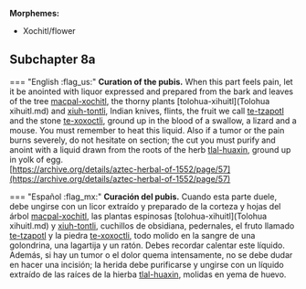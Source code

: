 
**Morphemes:**

- Xochitl/flower

## Subchapter 8a  

=== "English :flag_us:"
    **Curation of the pubis.** When this part feels pain, let it be anointed with liquor expressed and prepared from the bark and leaves of the tree [macpal-xochitl](Macpal-xochitl.md), the thorny plants [tolohua-xihuitl](Tolohua xihuitl.md) and [xiuh-tontli](Xiuhtontli.md), Indian knives, flints, the fruit we call [te-tzapotl](Te-tzapotl.md) and the stone [te-xoxoctli](te-xoxoctli.md), ground up in the blood of a swallow, a lizard and a mouse. You must remember to heat this liquid. Also if a tumor or the pain burns severely, do not hesitate on section; the cut you must purify and anoint with a liquid drawn from the roots of the herb [tlal-huaxin](Tlal-huaxin.md), ground up in yolk of egg.  
    [https://archive.org/details/aztec-herbal-of-1552/page/57](https://archive.org/details/aztec-herbal-of-1552/page/57)  


=== "Español :flag_mx:"
    **Curación del pubis.** Cuando esta parte duele, debe ungirse con un licor extraído y preparado de la corteza y hojas del árbol [macpal-xochitl](Macpal-xochitl.md), las plantas espinosas [tolohua-xihuitl](Tolohua xihuitl.md) y [xiuh-tontli](Xiuhtontli.md), cuchillos de obsidiana, pedernales, el fruto llamado [te-tzapotl](Te-tzapotl.md) y la piedra [te-xoxoctli](te-xoxoctli.md), todo molido en la sangre de una golondrina, una lagartija y un ratón. Debes recordar calentar este líquido. Además, si hay un tumor o el dolor quema intensamente, no se debe dudar en hacer una incisión; la herida debe purificarse y ungirse con un líquido extraído de las raíces de la hierba [tlal-huaxin](Tlal-huaxin.md), molidas en yema de huevo.  

